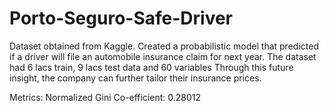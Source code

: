 # Porto-Seguro-Safe-Driver

Dataset obtained from Kaggle. Created a probabilistic model that predicted if a driver will file an automobile insurance claim for next year. The dataset had 6 lacs train, 9 lacs test data and 60 variables Through this future insight, the company can further tailor their insurance prices.

Metrics: Normalized Gini Co-efficient: 0.28012
